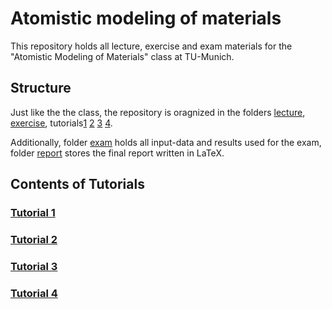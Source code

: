 # Atomistic modeling of materials
This repository holds all lecture, exercise and exam materials for the "Atomistic Modeling of Materials" class at TU-Munich.

## Structure
Just like the the class, the repository is oragnized in the folders [lecture](lecture), [exercise](exercise), tutorials[1](tutorial1) [2](tutorial2) [3](tutorial3) [4](tutorial4).

Additionally, folder [exam](exam) holds all input-data and results used for the exam, folder [report](report) stores the final report written in LaTeX.

## Contents of Tutorials

### [Tutorial 1](tutorial1/README.md)
### [Tutorial 2](tutorial2/README.md)
### [Tutorial 3](tutorial3/README.md)
### [Tutorial 4](tutorial4/README.md)

